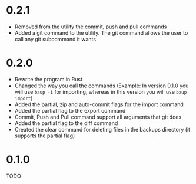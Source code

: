 # 0.2.1

* Removed from the utility the commit, push and pull commands
* Added a git command to the utility. The git command allows the user to call any git subcommand it wants

# 0.2.0

* Rewrite the program in Rust
* Changed the way you call the commands (Example: In version 0.1.0 you will use `baup -i` for importing, whereas in this version you will use `baup import`)
* Added the partial, zip and auto-commit flags for the import command
* Added the partial flag to the export command
* Commit, Push and Pull command support all arguments that git does
* Added the partial flag to the diff command
* Created the clear command for deleting files in the backups directory (it supports the partial flag)

# 0.1.0

TODO

